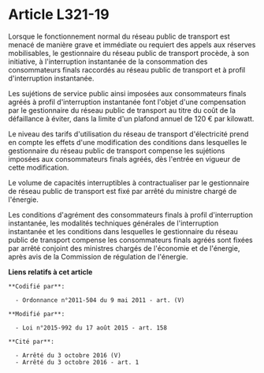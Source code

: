 # Article L321-19

Lorsque le fonctionnement normal du réseau public de transport est menacé de manière grave et immédiate ou requiert des
appels aux réserves mobilisables, le gestionnaire du réseau public de transport procède, à son initiative, à l'interruption
instantanée de la consommation des consommateurs finals raccordés au réseau public de transport et à profil d'interruption
instantanée.

Les sujétions de service public ainsi imposées aux consommateurs finals agréés à profil d'interruption instantanée font
l'objet d'une compensation par le gestionnaire du réseau public de transport au titre du coût de la défaillance à éviter,
dans la limite d'un plafond annuel de 120 € par kilowatt. 

Le niveau des tarifs d'utilisation du réseau de transport d'électricité prend en compte les effets d'une modification des
conditions dans lesquelles le gestionnaire du réseau public de transport compense les sujétions imposées aux consommateurs
finals agréés, dès l'entrée en vigueur de cette modification. 

Le volume de capacités interruptibles à contractualiser par le gestionnaire de réseau public de transport est fixé par arrêté
du ministre chargé de l'énergie.

Les conditions d'agrément des consommateurs finals à profil d'interruption instantanée, les modalités techniques générales de
l'interruption instantanée et les conditions dans lesquelles le gestionnaire du réseau public de transport compense les
consommateurs finals agréés sont fixées par arrêté conjoint des ministres chargés de l'économie et de l'énergie, après avis
de la Commission de régulation de l'énergie.

**Liens relatifs à cet article**

	**Codifié par**:

	  - Ordonnance n°2011-504 du 9 mai 2011 - art. (V)

	**Modifié par**:

	  - Loi n°2015-992 du 17 août 2015 - art. 158

	**Cité par**:

	  - Arrêté du 3 octobre 2016 (V)
	  - Arrêté du 3 octobre 2016 - art. 1
